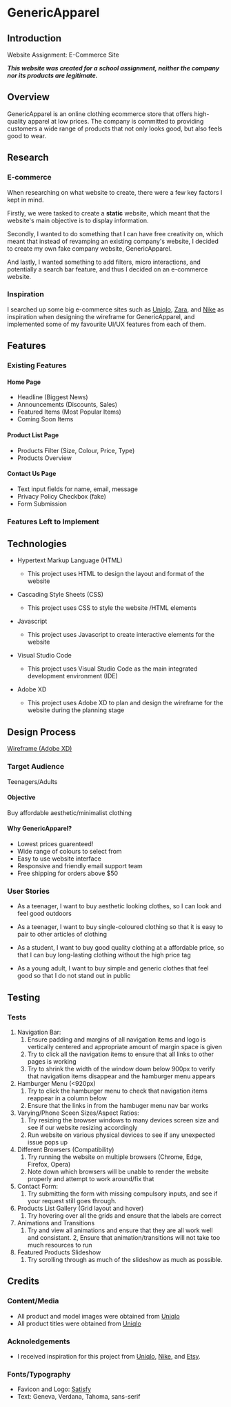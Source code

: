 # GenericApparel

## Introduction
Website Assignment: E-Commerce Site

***This website was created for a school assignment, neither the company nor its products are legitimate.***

## Overview
GenericApparel is an online clothing ecommerce store that offers high-quality apparel at low prices. The company is committed to providing customers a wide range of products that not only looks good, but also feels good to wear.

## Research

### E-commerce 
When researching on what website to create, there were a few key factors I kept in mind. 

Firstly, we were tasked to create a **static** website, which meant that the website's main objective is to display information.

Secondly, I wanted to do something that I can have free creativity on, which meant that instead of revamping an existing company's website, I decided to create my own fake company website, GenericApparel.

And lastly, I wanted something to add filters, micro interactions, and potentially a search bar feature, and thus I decided on an e-commerce website.

### Inspiration
I searched up some big e-commerce sites such as [Uniqlo](https://www.uniqlo.com/), [Zara](https://www.zara.com/), and [Nike](https://www.nike.com/) as inspiration when designing the wireframe for GenericApparel, and implemented some of my favourite UI/UX features from each of them.

## Features

### Existing Features

#### Home Page
- Headline (Biggest News)
- Announcements (Discounts, Sales)
- Featured Items (Most Popular Items)
- Coming Soon Items

#### Product List Page
- Products Filter (Size, Colour, Price, Type)
- Products Overview

#### Contact Us Page
- Text input fields for name, email, message
- Privacy Policy Checkbox (fake)
- Form Submission

### Features Left to Implement

## Technologies
- Hypertext Markup Language (HTML)
  - This project uses HTML to design the layout and format of the website

- Cascading Style Sheets (CSS)
  - This project uses CSS to style the website /HTML elements

- Javascript
  - This project uses Javascript to create interactive elements for the website

- Visual Studio Code
  - This project uses Visual Studio Code as the main integrated development environment (IDE)

- Adobe XD
  - This project uses Adobe XD to plan and design the wireframe for the website during the planning stage

## Design Process
[Wireframe (Adobe XD)](https://xd.adobe.com/view/a1b98de2-9eb3-42bd-ba12-53efef337c69-f4ea/?fullscreen)

### Target Audience
Teenagers/Adults

#### Objective
Buy affordable aesthetic/minimalist clothing

#### Why GenericApparel?
- Lowest prices guarenteed!
- Wide range of colours to select from
- Easy to use website interface
- Responsive and friendly email support team
- Free shipping for orders above $50

### User Stories
- As a teenager, I want to buy aesthetic looking clothes, so I can look and feel good outdoors

- As a teenager, I want to buy single-coloured clothing so that it is easy to pair to other articles of clothing

- As a student, I want to buy good quality clothing at a affordable price, so that I can buy long-lasting clothing without the high price tag

- As a young adult, I want to buy simple and generic clothes that feel good so that I do not stand out in public

## Testing
### Tests
1. Navigation Bar:
    1. Ensure padding and margins of all navigation items and logo is vertically centered and appropriate amount of margin space is given
    2. Try to click all the navigation items to ensure that all links to other pages is working
    3. Try to shrink the width of the window down below 900px to verify that navigation items disappear and the hamburger menu appears
2. Hamburger Menu (<920px)
    1. Try to click the hamburger menu to check that navigation items reappear in a column below
    2. Ensure that the links in from the hambuger menu nav bar works
3. Varying/Phone Sceen Sizes/Aspect Ratios:
    1. Try resizing the browser windows to many devices screen size and see if our website resizing accordingly
    2. Run website on various physical devices to see if any unexpected issue pops up
4. Different Browsers (Compatibility)
    1. Try running the website on multiple browsers (Chrome, Edge, Firefox, Opera)
    2. Note down which browsers will be unable to render the website properly and attempt to work around/fix that
5. Contact Form:
    1. Try submitting the form with missing compulsory inputs, and see if your request still goes through.
6. Products List Gallery (Grid layout and hover)
    1. Try hovering over all the grids and ensure that the labels are correct
7. Animations and Transitions
    1. Try and view all animations and ensure that they are all work well and consistant.
    2, Ensure that animation/transitions will not take too much resources to run
8. Featured Products Slideshow
    1. Try scrolling through as much of the slideshow as much as possible.



## Credits
### Content/Media
- All product and model images were obtained from [Uniqlo](https://www.uniqlo.com/)
- All product titles were obtained from [Uniqlo](https://www.uniqlo.com/)

### Acknoledgements
- I received inspiration for this project from [Uniqlo](https://www.uniqlo.com/), [Nike](https://www.nike.com/), and [Etsy](https://www.etsy.com/).

### Fonts/Typography
- Favicon and Logo: [Satisfy](https://fonts.google.com/specimen/Satisfy)
- Text: Geneva, Verdana, Tahoma, sans-serif